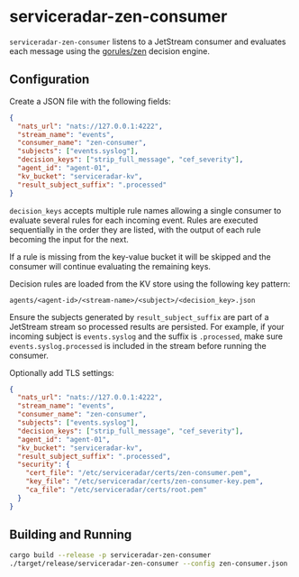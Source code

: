 # serviceradar-zen-consumer

`serviceradar-zen-consumer` listens to a JetStream consumer and evaluates each message using the [gorules/zen](https://github.com/gorules/zen) decision engine.

## Configuration

Create a JSON file with the following fields:

```json
{
  "nats_url": "nats://127.0.0.1:4222",
  "stream_name": "events",
  "consumer_name": "zen-consumer",
  "subjects": ["events.syslog"],
  "decision_keys": ["strip_full_message", "cef_severity"],
  "agent_id": "agent-01",
  "kv_bucket": "serviceradar-kv",
  "result_subject_suffix": ".processed"
}
```

`decision_keys` accepts multiple rule names allowing a single consumer to
evaluate several rules for each incoming event. Rules are executed sequentially
in the order they are listed, with the output of each rule becoming the input
for the next.

If a rule is missing from the key-value bucket it will be skipped and the
consumer will continue evaluating the remaining keys.

Decision rules are loaded from the KV store using the following key pattern:

```
agents/<agent-id>/<stream-name>/<subject>/<decision_key>.json
```

Ensure the subjects generated by `result_subject_suffix` are part of a
JetStream stream so processed results are persisted. For example, if your
incoming subject is `events.syslog` and the suffix is `.processed`, make sure
`events.syslog.processed` is included in the stream before running the consumer.

Optionally add TLS settings:

```json
{
  "nats_url": "nats://127.0.0.1:4222",
  "stream_name": "events",
  "consumer_name": "zen-consumer",
  "subjects": ["events.syslog"],
  "decision_keys": ["strip_full_message", "cef_severity"],
  "agent_id": "agent-01",
  "kv_bucket": "serviceradar-kv",
  "result_subject_suffix": ".processed",
  "security": {
    "cert_file": "/etc/serviceradar/certs/zen-consumer.pem",
    "key_file": "/etc/serviceradar/certs/zen-consumer-key.pem",
    "ca_file": "/etc/serviceradar/certs/root.pem"
  }
}
```

## Building and Running

```bash
cargo build --release -p serviceradar-zen-consumer
./target/release/serviceradar-zen-consumer --config zen-consumer.json
```
